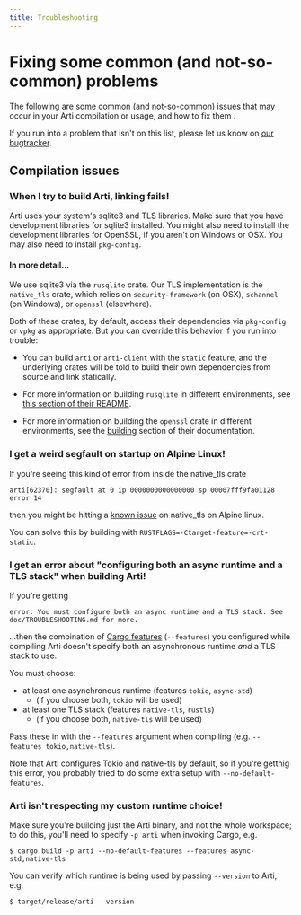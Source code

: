 ```yaml
---
title: Troubleshooting
---
```


# Fixing some common (and not-so-common) problems

The following are some common (and not-so-common) issues that may occur in your Arti compilation or usage, and how to fix them .

If you run into a problem that isn't on this list, please let us know on [our bugtracker](https://gitlab.torproject.org/tpo/core/arti/#how-can-i-report-bugs).

## Compilation issues

### When I try to build Arti, linking fails!

Arti uses your system's sqlite3 and TLS libraries. Make sure that you have development libraries for sqlite3 installed.  You might also need to install the development libraries for OpenSSL, if you aren't on Windows or OSX. You may also need to install `pkg-config`.

#### In more detail...

We use sqlite3 via the `rusqlite` crate.  Our TLS implementation is the `native_tls` crate, which relies on `security-framework` (on OSX), `schannel` (on Windows), or `openssl` (elsewhere).

Both of these crates, by default, access their dependencies via `pkg-config` or `vpkg` as appropriate.  But you can override this behavior if you run into trouble:

  * You can build `arti` or `arti-client` with the `static` feature, and the underlying crates will be told to build their own dependencies
    from source and link statically.

  * For more information on building `rusqlite` in different environments, see [this section of their README](https://github.com/rusqlite/rusqlite#notes-on-building-rusqlite-and-libsqlite3-sys).

  * For more information on building the `openssl` crate in different environments, see the [building](https://docs.rs/openssl/latest/openssl/#building) section
    of their documentation.


### I get a weird segfault on startup on Alpine Linux!

If you're seeing this kind of error from inside the native_tls crate

```
arti[62370]: segfault at 0 ip 0000000000000000 sp 00007fff9fa01128 error 14
```

then you might be hitting a [known issue](https://github.com/sfackler/rust-native-tls/issues/190) on native_tls on Alpine linux.

You can solve this by building with `RUSTFLAGS=-Ctarget-feature=-crt-static`.

### I get an error about "configuring both an async runtime and a TLS stack" when building Arti!

If you're getting

```
error: You must configure both an async runtime and a TLS stack. See doc/TROUBLESHOOTING.md for more.
```

...then the combination of [Cargo features](https://doc.rust-lang.org/cargo/reference/features.html) (`--features`) you configured while compiling Arti doesn't specify both an asynchronous runtime *and* a TLS stack to use.

You must choose:

- at least one asynchronous runtime (features `tokio`, `async-std`)
  - (if you choose both, `tokio` will be used)
- at least one TLS stack (features `native-tls`, `rustls`)
  - (if you choose both, `native-tls` will be used)

Pass these in with the `--features` argument when compiling (e.g. `--features tokio,native-tls`).

Note that Arti configures Tokio and native-tls by default, so if you're gettnig this error, you probably tried to do some extra setup with `--no-default-features`.

### Arti isn't respecting my custom runtime choice!

Make sure you're building just the Arti binary, and not the whole workspace; to do this, you'll need to specify `-p arti` when invoking Cargo, e.g.
```
$ cargo build -p arti --no-default-features --features async-std,native-tls
```

You can verify which runtime is being used by passing `--version` to Arti, e.g.
```
$ target/release/arti --version
```
